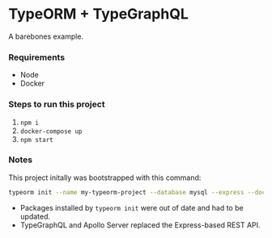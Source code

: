 # TypeORM + TypeGraphQL
A barebones example.

### Requirements
- Node
- Docker

### Steps to run this project
1. ```npm i```
2. ```docker-compose up```
3. ```npm start```

### Notes
This project initally was bootstrapped with this command:
```bash
typeorm init --name my-typeorm-project --database mysql --express --docker
```
- Packages installed by `typeorm init` were out of date and had to be updated.
- TypeGraphQL and Apollo Server replaced the Express-based REST API.

